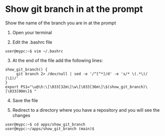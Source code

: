 # Show git branch in at the prompt
Show the name of the branch you are in at the prompt

1. Open your terminal

2. Edit the .bashrc file

```
user@mypc:~$ vim ~/.bashrc
```

3. At the end of the file add the following lines:

```
show_git_branch() {
     git branch 2> /dev/null | sed -e '/^[^*]/d' -e 's/* \(.*\)/ (\1)/'
}
export PS1="\u@\h:\[\033[32m\]\w\[\033[36m\]\$(show_git_branch)\[\033[00m\]$ "
```


4. Save the file

5. Redirect to a directory where you have a repository and you will see the changes

```
user@mypc:~$ cd apps/show_git_branch
user@mypc:~/apps/show_git_branch (main)$ 
```

